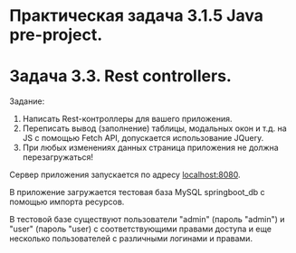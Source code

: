 # Практическая задача 3.1.5 Java pre-project.
# Задача 3.3. Rest controllers.
Задание:

1. Написать Rest-контроллеры для вашего приложения.
2. Переписать вывод (заполнение) таблицы, модальных окон и т.д. на JS c помощью Fetch API, допускается использование JQuery.
3. При любых изменениях данных страница приложения не должна перезагружаться!



Сервер приложения запускается по адресу <a href="http://localhost:8080/" class="external-link" rel="nofollow noreferrer">localhost:8080</a>.

В приложение загружается тестовая база MySQL springboot_db с помощью импорта ресурсов.

В тестовой базе существуют пользователи "admin" (пароль "admin") и "user" (пароль "user) с соответствующими правами доступа и еще несколько пользователей с различными логинами и правами.
